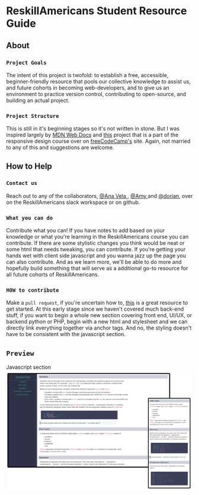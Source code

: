 # ReskillAmericans Student Resource Guide

## About

### `Project Goals`

The intent of this project is twofold: to establish a free, accessible, beginner-friendly resource that pools our collective knowledge to assist us, and future cohorts in becoming web-developers, and to give us an environment to practice version control, contributing to open-source, and building an actual project.

### `Project Structure`

This is still in it's beginning stages so it's not written in stone. But I was inspired largely by [MDN Web Docs](https://developer.mozilla.org/en-US/docs/Web/JavaScript) and [this](https://codepen.io/freeCodeCamp/full/NdrKKL) project that is a part of the responsive design course over on [freeCodeCamp's](https://freecodecamp.org) site. Again, not married to any of this and suggestions are welcome.

## How to Help

### `Contact us`

Reach out to any of the collaborators, [@Ana Vela ](https://github.com/ana-vela), [@Amy ](https://github.com/beloved) and [@dorian](https://github.com/buddafucofibas), over on the ReskillAmericans slack workspace or on github.

### `What you can do`

Contribute what you can! If you have notes to add based on your knowledge or what you're learning in the ReskillAmericans course you can contribute. If there are some stylistic changes you think would be neat or some html that needs tweaking, you can contribute. If you're getting your hands wet with client side javascript and you wanna jazz up the page you can also contribute. And as we learn more, we'll be able to do more and hopefully build something that will serve as a additional go-to resource for all future cohorts of ReskillAmericans.

### `HOW to contribute`

Make a `pull request`, if you're uncertain how to, [this](https://github.com/firstcontributions/first-contributions) is a great resource to get started. At this early stage since we haven't covered much back-end stuff, if you want to begin a whole new section covering front end, UI/UX, or backend python or PHP, begin with a new html and stylesheet and we can directly link everything together via anchor tags. And no, the styling doesn't have to be consistent with the javascript section.

## `Preview`

Javascript section
![Desktop & Mobile Views](assets/images/preview.png)
